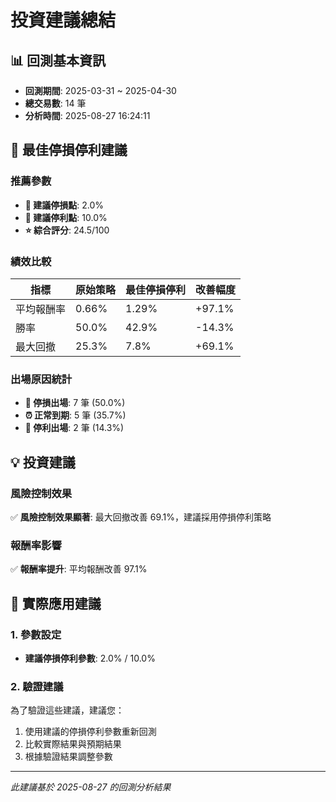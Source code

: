 # 投資建議總結

## 📊 回測基本資訊
- **回測期間**: 2025-03-31 ~ 2025-04-30
- **總交易數**: 14 筆
- **分析時間**: 2025-08-27 16:24:11

## 🎯 最佳停損停利建議

### 推薦參數
- **🔻 建議停損點**: 2.0%
- **🔺 建議停利點**: 10.0%
- **⭐ 綜合評分**: 24.5/100

### 績效比較
| 指標 | 原始策略 | 最佳停損停利 | 改善幅度 |
|------|----------|-------------|----------|
| 平均報酬率 | 0.66% | 1.29% | +97.1% |
| 勝率 | 50.0% | 42.9% | -14.3% |
| 最大回撤 | 25.3% | 7.8% | +69.1% |

### 出場原因統計
- **🔻 停損出場**: 7 筆 (50.0%)
- **⏰ 正常到期**: 5 筆 (35.7%)
- **🔺 停利出場**: 2 筆 (14.3%)

## 💡 投資建議

### 風險控制效果
✅ **風險控制效果顯著**: 最大回撤改善 69.1%，建議採用停損停利策略

### 報酬率影響
✅ **報酬率提升**: 平均報酬改善 97.1%

## 🚀 實際應用建議

### 1. 參數設定
- **建議停損停利參數**: 2.0% / 10.0%

### 2. 驗證建議
為了驗證這些建議，建議您：
1. 使用建議的停損停利參數重新回測
2. 比較實際結果與預期結果
3. 根據驗證結果調整參數

---
*此建議基於 2025-08-27 的回測分析結果*
